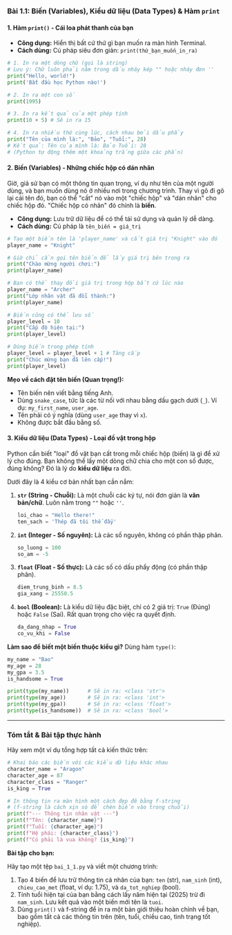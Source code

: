 ### **Bài 1.1: Biến (Variables), Kiểu dữ liệu (Data Types) & Hàm `print`**

#### **1. Hàm `print()` - Cái loa phát thanh của bạn**

- **Công dụng:** Hiển thị bất cứ thứ gì bạn muốn ra màn hình Terminal.
- **Cách dùng:** Cú pháp siêu đơn giản: `print(thứ_bạn_muốn_in_ra)`

```python
# 1. In ra một dòng chữ (gọi là string)
# Lưu ý: Chữ luôn phải nằm trong dấu nháy kép "" hoặc nháy đơn ''
print("Hello, world!")
print('Bắt đầu học Python nào!')

# 2. In ra một con số
print(1995)

# 3. In ra kết quả của một phép tính
print(10 + 5) # Sẽ in ra 15

# 4. In ra nhiều thứ cùng lúc, cách nhau bởi dấu phẩy
print("Tên của mình là:", "Bảo", "Tuổi:", 28)
# Kết quả: Tên của mình là: Bảo Tuổi: 28
# (Python tự động thêm một khoảng trắng giữa các phần)
```

#### **2. Biến (Variables) - Những chiếc hộp có dán nhãn**

Giờ, giả sử bạn có một thông tin quan trọng, ví dụ như tên của một người dùng, và bạn muốn dùng nó ở nhiều nơi trong chương trình. Thay vì gõ đi gõ lại cái tên đó, bạn có thể "cất" nó vào một "chiếc hộp" và "dán nhãn" cho chiếc hộp đó. "Chiếc hộp có nhãn" đó chính là **biến**.

- **Công dụng:** Lưu trữ dữ liệu để có thể tái sử dụng và quản lý dễ dàng.
- **Cách dùng:** Cú pháp là `tên_biến = giá_trị`

```python
# Tạo một biến tên là 'player_name' và cất giá trị "Knight" vào đó
player_name = "Knight"

# Giờ chỉ cần gọi tên biến để lấy giá trị bên trong ra
print("Chào mừng người chơi:")
print(player_name)

# Bạn có thể thay đổi giá trị trong hộp bất cứ lúc nào
player_name = "Archer"
print("Lớp nhân vật đã đổi thành:")
print(player_name)

# Biến cũng có thể lưu số
player_level = 10
print("Cấp độ hiện tại:")
print(player_level)

# Dùng biến trong phép tính
player_level = player_level + 1 # Tăng cấp
print("Chúc mừng bạn đã lên cấp!")
print(player_level)
```

**Mẹo về cách đặt tên biến (Quan trọng!):**

- Tên biến nên viết bằng tiếng Anh.
- Dùng `snake_case`, tức là các từ nối với nhau bằng dấu gạch dưới (`_`). Ví dụ: `my_first_name`, `user_age`.
- Tên phải có ý nghĩa (dùng `user_age` thay vì `x`).
- Không được bắt đầu bằng số.

#### **3. Kiểu dữ liệu (Data Types) - Loại đồ vật trong hộp**

Python cần biết "loại" đồ vật bạn cất trong mỗi chiếc hộp (biến) là gì để xử lý cho đúng. Bạn không thể lấy một dòng chữ chia cho một con số được, đúng không? Đó là lý do **kiểu dữ liệu** ra đời.

Dưới đây là 4 kiểu cơ bản nhất bạn cần nắm:

1. **`str` (String - Chuỗi):** Là một chuỗi các ký tự, nói đơn giản là **văn bản/chữ**. Luôn nằm trong `""` hoặc `''`.
   ```python
   loi_chao = "Hello there!"
   ten_sach = 'Thép đã tôi thế đấy'
   ```
2. **`int` (Integer - Số nguyên):** Là các số nguyên, không có phần thập phân.
   ```python
   so_luong = 100
   so_am = -5
   ```
3. **`float` (Float - Số thực):** Là các số có dấu phẩy động (có phần thập phân).
   ```python
   diem_trung_binh = 8.5
   gia_xang = 25550.5
   ```
4. **`bool` (Boolean):** Là kiểu dữ liệu đặc biệt, chỉ có 2 giá trị: `True` (Đúng) hoặc `False` (Sai). Rất quan trọng cho việc ra quyết định.
   ```python
   da_dang_nhap = True
   co_vu_khi = False
   ```

**Làm sao để biết một biến thuộc kiểu gì?** Dùng hàm `type()`:

```python
my_name = "Bao"
my_age = 28
my_gpa = 3.5
is_handsome = True

print(type(my_name))      # Sẽ in ra: <class 'str'>
print(type(my_age))       # Sẽ in ra: <class 'int'>
print(type(my_gpa))       # Sẽ in ra: <class 'float'>
print(type(is_handsome))  # Sẽ in ra: <class 'bool'>
```

---

### **Tóm tắt & Bài tập thực hành**

Hãy xem một ví dụ tổng hợp tất cả kiến thức trên:

```python
# Khai báo các biến với các kiểu dữ liệu khác nhau
character_name = "Aragon"
character_age = 87
character_class = "Ranger"
is_king = True

# In thông tin ra màn hình một cách đẹp đẽ bằng f-string
# (f-string là cách xịn sò để chèn biến vào trong chuỗi)
print(f"--- Thông tin nhân vật ---")
print(f"Tên: {character_name}")
print(f"Tuổi: {character_age}")
print(f"Hệ phái: {character_class}")
print(f"Có phải là vua không? {is_king}")
```

**Bài tập cho bạn:**

Hãy tạo một tệp `bai_1_1.py` và viết một chương trình:

1. Tạo 4 biến để lưu trữ thông tin cá nhân của bạn: `ten` (str), `nam_sinh` (int), `chieu_cao_met` (float, ví dụ: 1.75), và `da_tot_nghiep` (bool).
2. Tính tuổi hiện tại của bạn bằng cách lấy năm hiện tại (2025) trừ đi `nam_sinh`. Lưu kết quả vào một biến mới tên là `tuoi`.
3. Dùng `print()` và f-string để in ra một bản giới thiệu hoàn chỉnh về bạn, bao gồm tất cả các thông tin trên (tên, tuổi, chiều cao, tình trạng tốt nghiệp).
